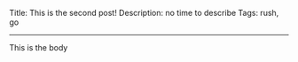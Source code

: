 Title: This is the second post!
Description: no time to describe
Tags: rush, go

---

This is the body

